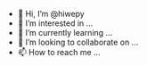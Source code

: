 - 👋 Hi, I’m @hiwepy
- 👀 I’m interested in ...
- 🌱 I’m currently learning ...
- 💞️ I’m looking to collaborate on ...
- 📫 How to reach me ...

<!---
hiwepy/hiwepy is a ✨ special ✨ repository because its `README.md` (this file) appears on your GitHub profile.
You can click the Preview link to take a look at your changes.
--->
